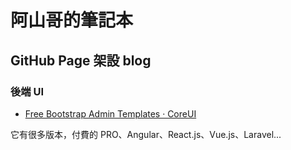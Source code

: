 # 阿山哥的筆記本
## GitHub Page 架設 blog
### 後端 UI
  * [Free Bootstrap Admin Templates · CoreUI](https://coreui.io)

   它有很多版本，付費的 PRO、Angular、React.js、Vue.js、Laravel...
